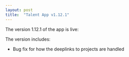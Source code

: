 ```yaml
---
layout: post
title:  "Talent App v1.12.1"
---
```


The version 1.12.1 of the app is live:

The version includes:
- Bug fix for how the deeplinks to projects are handled
